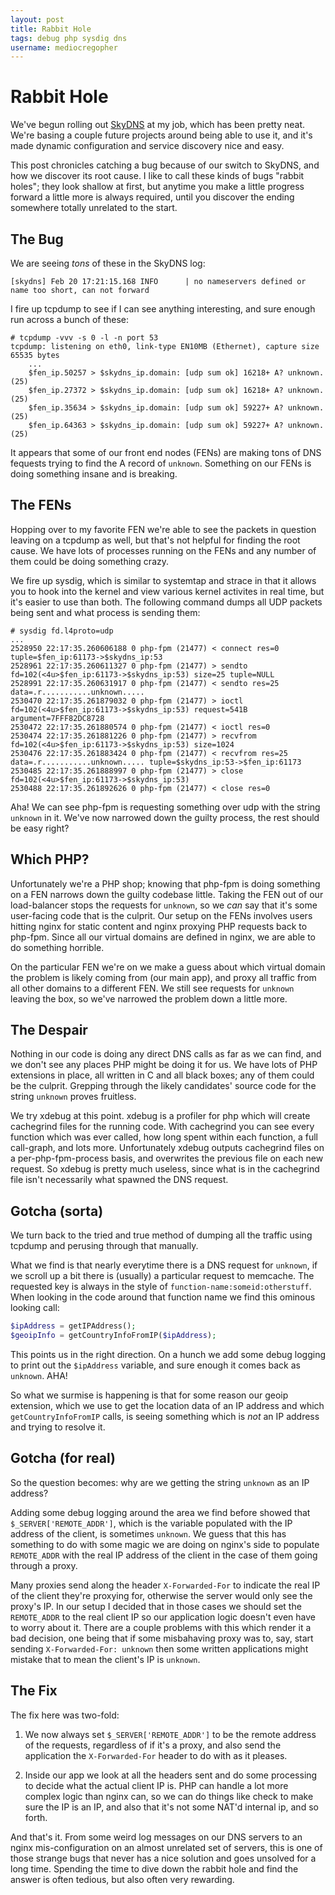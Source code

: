 ```yaml
---
layout: post
title: Rabbit Hole
tags: debug php sysdig dns
username: mediocregopher
---
```


# Rabbit Hole

We've begun rolling out [SkyDNS][skydns] at my job, which has been pretty neat.
We're basing a couple future projects around being able to use it, and it's made
dynamic configuration and service discovery nice and easy.

This post chronicles catching a bug because of our switch to SkyDNS, and how we
discover its root cause. I like to call these kinds of bugs "rabbit holes"; they
look shallow at first, but anytime you make a little progress forward a little
more is always required, until you discover the ending somewhere totally
unrelated to the start.

## The Bug

We are seeing *tons* of these in the SkyDNS log:

```
[skydns] Feb 20 17:21:15.168 INFO      | no nameservers defined or name too short, can not forward
```

I fire up tcpdump to see if I can see anything interesting, and sure enough run
across a bunch of these:

```
# tcpdump -vvv -s 0 -l -n port 53
tcpdump: listening on eth0, link-type EN10MB (Ethernet), capture size 65535 bytes
    ...
    $fen_ip.50257 > $skydns_ip.domain: [udp sum ok] 16218+ A? unknown. (25)
    $fen_ip.27372 > $skydns_ip.domain: [udp sum ok] 16218+ A? unknown. (25)
    $fen_ip.35634 > $skydns_ip.domain: [udp sum ok] 59227+ A? unknown. (25)
    $fen_ip.64363 > $skydns_ip.domain: [udp sum ok] 59227+ A? unknown. (25)
```

It appears that some of our front end nodes (FENs) are making tons of DNS
fequests trying to find the A record of `unknown`. Something on our FENs is
doing something insane and is breaking.

## The FENs

Hopping over to my favorite FEN we're able to see the packets in question
leaving on a tcpdump as well, but that's not helpful for finding the root cause.
We have lots of processes running on the FENs and any number of them could be
doing something crazy.

We fire up sysdig, which is similar to systemtap and strace in that it allows
you to hook into the kernel and view various kernel activites in real time, but
it's easier to use than both. The following command dumps all UDP packets being
sent and what process is sending them:

```
# sysdig fd.l4proto=udp
...
2528950 22:17:35.260606188 0 php-fpm (21477) < connect res=0 tuple=$fen_ip:61173->$skydns_ip:53
2528961 22:17:35.260611327 0 php-fpm (21477) > sendto fd=102(<4u>$fen_ip:61173->$skydns_ip:53) size=25 tuple=NULL
2528991 22:17:35.260631917 0 php-fpm (21477) < sendto res=25 data=.r...........unknown.....
2530470 22:17:35.261879032 0 php-fpm (21477) > ioctl fd=102(<4u>$fen_ip:61173->$skydns_ip:53) request=541B argument=7FFF82DC8728
2530472 22:17:35.261880574 0 php-fpm (21477) < ioctl res=0
2530474 22:17:35.261881226 0 php-fpm (21477) > recvfrom fd=102(<4u>$fen_ip:61173->$skydns_ip:53) size=1024
2530476 22:17:35.261883424 0 php-fpm (21477) < recvfrom res=25 data=.r...........unknown..... tuple=$skydns_ip:53->$fen_ip:61173
2530485 22:17:35.261888997 0 php-fpm (21477) > close fd=102(<4u>$fen_ip:61173->$skydns_ip:53)
2530488 22:17:35.261892626 0 php-fpm (21477) < close res=0
```

Aha! We can see php-fpm is requesting something over udp with the string
`unknown` in it. We've now narrowed down the guilty process, the rest should be
easy right?

## Which PHP?

Unfortunately we're a PHP shop; knowing that php-fpm is doing something on a FEN
narrows down the guilty codebase little. Taking the FEN out of our load-balancer
stops the requests for `unknown`, so we *can* say that it's some user-facing
code that is the culprit. Our setup on the FENs involves users hitting nginx
for static content and nginx proxying PHP requests back to php-fpm. Since all
our virtual domains are defined in nginx, we are able to do something horrible.

On the particular FEN we're on we make a guess about which virtual domain the
problem is likely coming from (our main app), and proxy all traffic from all
other domains to a different FEN. We still see requests for `unknown` leaving
the box, so we've narrowed the problem down a little more.

## The Despair

Nothing in our code is doing any direct DNS calls as far as we can find, and we
don't see any places PHP might be doing it for us. We have lots of PHP
extensions in place, all written in C and all black boxes; any of them could be
the culprit. Grepping through the likely candidates' source code for the string
`unknown` proves fruitless.

We try xdebug at this point. xdebug is a profiler for php which will create
cachegrind files for the running code. With cachegrind you can see every
function which was ever called, how long spent within each function, a full
call-graph, and lots more. Unfortunately xdebug outputs cachegrind files on a
per-php-fpm-process basis, and overwrites the previous file on each new request.
So xdebug is pretty much useless, since what is in the cachegrind file isn't
necessarily what spawned the DNS request.

## Gotcha (sorta)

We turn back to the tried and true method of dumping all the traffic using
tcpdump and perusing through that manually.

What we find is that nearly everytime there is a DNS request for `unknown`, if
we scroll up a bit there is (usually) a particular request to memcache. The
requested key is always in the style of `function-name:someid:otherstuff`. When
looking in the code around that function name we find this ominous looking call:

```php
$ipAddress = getIPAddress();
$geoipInfo = getCountryInfoFromIP($ipAddress);
```

This points us in the right direction. On a hunch we add some debug
logging to print out the `$ipAddress` variable, and sure enough it comes back as
`unknown`. AHA!

So what we surmise is happening is that for some reason our geoip extension,
which we use to get the location data of an IP address and which
`getCountryInfoFromIP` calls, is seeing something which is *not* an IP address
and trying to resolve it.

## Gotcha (for real)

So the question becomes: why are we getting the string `unknown` as an IP
address?

Adding some debug logging around the area we find before showed that
`$_SERVER['REMOTE_ADDR']`, which is the variable populated with the IP address
of the client, is sometimes `unknown`. We guess that this has something to do
with some magic we are doing on nginx's side to populate `REMOTE_ADDR` with the
real IP address of the client in the case of them going through a proxy.

Many proxies send along the header `X-Forwarded-For` to indicate the real IP of
the client they're proxying for, otherwise the server would only see the proxy's
IP. In our setup I decided that in those cases we should set the `REMOTE_ADDR`
to the real client IP so our application logic doesn't even have to worry about
it. There are a couple problems with this which render it a bad decision, one
being that if some misbahaving proxy was to, say, start sending
`X-Forwarded-For: unknown` then some written applications might mistake that to
mean the client's IP is `unknown`.

## The Fix

The fix here was two-fold:

1) We now always set `$_SERVER['REMOTE_ADDR']` to be the remote address of the
requests, regardless of if it's a proxy, and also send the application the
`X-Forwarded-For` header to do with as it pleases.

2) Inside our app we look at all the headers sent and do some processing to
decide what the actual client IP is. PHP can handle a lot more complex logic
than nginx can, so we can do things like check to make sure the IP is an IP, and
also that it's not some NAT'd internal ip, and so forth.

And that's it. From some weird log messages on our DNS servers to an nginx
mis-configuration on an almost unrelated set of servers, this is one of those
strange bugs that never has a nice solution and goes unsolved for a long time.
Spending the time to dive down the rabbit hole and find the answer is often
tedious, but also often very rewarding.

[skydns]: https://github.com/skynetservices/skydns
